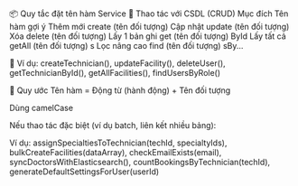 📦 Quy tắc đặt tên hàm Service
🔧 Thao tác với CSDL (CRUD)
Mục đích	Tên hàm gợi ý
Thêm mới	create (tên đối tượng)
Cập nhật	update (tên đối tượng)
Xóa	delete (tên đối tượng)
Lấy 1 bản ghi	get (tên đối tượng) ById
Lấy tất cả	getAll (tên đối tượng) s
Lọc nâng cao	find (tên đối tượng) sBy...

📝 Ví dụ: createTechnician(), updateFacility(), deleteUser(), getTechnicianById(), getAllFacilities(), findUsersByRole()

📌 Quy ước
Tên hàm = Động từ (hành động) + Tên đối tượng

Dùng camelCase

Nếu thao tác đặc biệt (ví dụ batch, liên kết nhiều bảng):

Ví dụ: assignSpecialtiesToTechnician(techId, specialtyIds), bulkCreateFacilities(dataArray), checkEmailExists(email), syncDoctorsWithElasticsearch(), countBookingsByTechnician(techId), generateDefaultSettingsForUser(userId)



